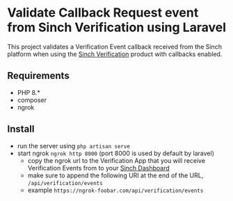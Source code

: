 # Validate Callback Request event from Sinch Verification using Laravel

This project validates a Verification Event callback received from the Sinch platform when using the [Sinch Verification](https://dashboard.sinch.com/verification/overview) product with callbacks enabled.

## Requirements

- PHP 8.*
- composer
- ngrok

## Install

- run the server using `php artisan serve`
- start ngrok `ngrok http 8000` (port 8000 is used by default by laravel)
  - copy the ngrok url to the Verification App that you will receive Verification Events from to your [Sinch Dashboard](https://dashboard.sinch.com/verification/apps)
  - make sure to append the following URI at the end of the URL, `/api/verification/events`
  - example `https://ngrok-foobar.com/api/verification/events`
